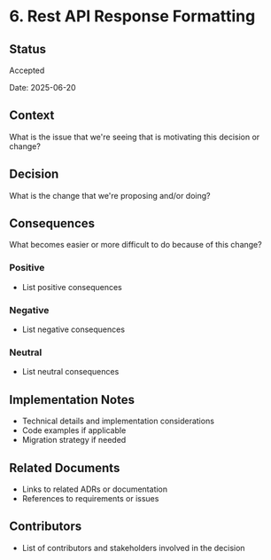 # 6. Rest API Response Formatting

## Status

Accepted

Date: 2025-06-20

## Context

What is the issue that we're seeing that is motivating this decision or change?

## Decision

What is the change that we're proposing and/or doing?

## Consequences

What becomes easier or more difficult to do because of this change?

### Positive

- List positive consequences

### Negative

- List negative consequences

### Neutral

- List neutral consequences

## Implementation Notes

- Technical details and implementation considerations
- Code examples if applicable
- Migration strategy if needed

## Related Documents

- Links to related ADRs or documentation
- References to requirements or issues

## Contributors

- List of contributors and stakeholders involved in the decision
